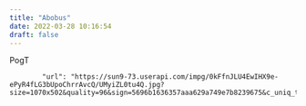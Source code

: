 ```yaml
---
title: "Abobus"
date: 2022-03-28 10:16:54
draft: false
---
```


PogT

            "url": "https://sun9-73.userapi.com/impg/0kFfnJLU4EwIHX9e-ePyR4fLG3bUpoChrrAvcQ/UMyiZL0tu4Q.jpg?size=1070x502&quality=96&sign=5696b1636357aaa629a749e7b8239675&c_uniq_tag=NiZs8t7XNSpgy5BD0OZx8UXZ0cjw1xbtXvhIZ4Q9qsA&type=album",
